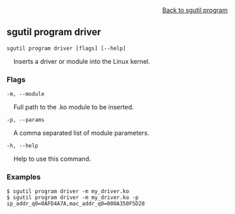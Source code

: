 <div id="readme" class="Box-body readme blob js-code-block-container">
<article class="markdown-body entry-content p-3 p-md-6" itemprop="text">
<p align="right">
<a href="https://github.com/fpgasystems/sgrt/blob/main/cli/manual/sgutil-program.md#sgutil-program">Back to sgutil program</a>
</p>

## sgutil program driver

<code>sgutil program driver [flags] [--help]</code>
<p>
  &nbsp; &nbsp; Inserts a driver or module into the Linux kernel.
</p>

### Flags
<code>-m, --module <string></code>
<p>
  &nbsp; &nbsp; Full path to the .ko module to be inserted.
</p>

<code>-p, --params <string></code>
<p>
  &nbsp; &nbsp; A comma separated list of module parameters.
</p>

<code>-h, --help <string></code>
<p>
  &nbsp; &nbsp; Help to use this command.
</p>

### Examples
```
$ sgutil program driver -m my_driver.ko
$ sgutil program driver -m my_driver.ko -p ip_addr_q0=0AFD4A7A,mac_addr_q0=000A350F5D28
```